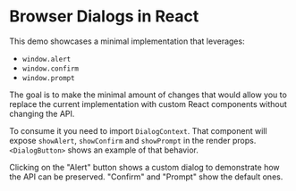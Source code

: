 # Browser Dialogs in React

This demo showcases a minimal implementation that leverages:

- `window.alert`
- `window.confirm`
- `window.prompt`

The goal is to make the minimal amount of changes that would allow you to replace
the current implementation with custom React components without changing the API.

To consume it you need to import `DialogContext`. That component will expose
`showAlert`, `showConfirm` and `showPrompt` in the render props. `<DialogButton>`
shows an example of that behavior.

Clicking on the "Alert" button shows a custom dialog to demonstrate how the API can
be preserved. "Confirm" and "Prompt" show the default ones.